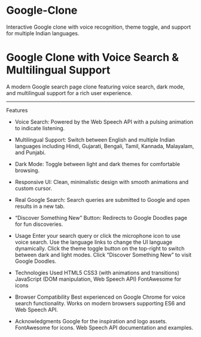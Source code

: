 # Google-Clone
Interactive Google clone with voice recognition, theme toggle, and support for multiple Indian languages.

# Google Clone with Voice Search & Multilingual Support

A modern Google search page clone featuring voice search, dark mode, and multilingual support for a rich user experience.

---

 Features

- Voice Search: Powered by the Web Speech API with a pulsing animation to indicate listening.  
- Multilingual Support: Switch between English and multiple Indian languages including Hindi, Gujarati, Bengali, Tamil, Kannada, Malayalam, and Punjabi.  
- Dark Mode: Toggle between light and dark themes for comfortable browsing.  
- Responsive UI: Clean, minimalistic design with smooth animations and custom cursor.  
- Real Google Search: Search queries are submitted to Google and open results in a new tab.  
- “Discover Something New” Button: Redirects to Google Doodles page for fun discoveries.

- Usage
Enter your search query or click the microphone icon to use voice search.
Use the language links to change the UI language dynamically.
Click the theme toggle button on the top-right to switch between dark and light modes.
Click “Discover Something New” to visit Google Doodles.

- Technologies Used
HTML5
CSS3 (with animations and transitions)
JavaScript (DOM manipulation, Web Speech API)
FontAwesome for icons

- Browser Compatibility
Best experienced on Google Chrome for voice search functionality.
Works on modern browsers supporting ES6 and Web Speech API.

- Acknowledgments
Google for the inspiration and logo assets.
FontAwesome for icons.
Web Speech API documentation and examples.
